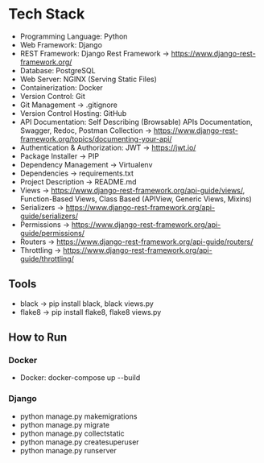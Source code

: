 # Tech Stack
* Programming Language: Python
* Web Framework: Django
* REST Framework: Django Rest Framework -> https://www.django-rest-framework.org/
* Database: PostgreSQL
* Web Server: NGINX (Serving Static Files)
* Containerization: Docker
* Version Control: Git
* Git Management -> .gitignore
* Version Control Hosting: GitHub
* API Documentation: Self Describing (Browsable) APIs Documentation, Swagger, Redoc, Postman Collection -> https://www.django-rest-framework.org/topics/documenting-your-api/
* Authentication & Authorization: JWT -> https://jwt.io/
* Package Installer -> PIP
* Dependency Management -> Virtualenv
* Dependencies -> requirements.txt
* Project Description -> README.md
* Views -> https://www.django-rest-framework.org/api-guide/views/, Function-Based Views, Class Based (APIView, Generic Views, Mixins)
* Serializers -> https://www.django-rest-framework.org/api-guide/serializers/
* Permissions -> https://www.django-rest-framework.org/api-guide/permissions/
* Routers -> https://www.django-rest-framework.org/api-guide/routers/
* Throttling -> https://www.django-rest-framework.org/api-guide/throttling/

## Tools
* black -> pip install black, black views.py
* flake8 -> pip install flake8, flake8 views.py

## How to Run
### Docker
* Docker: docker-compose up --build
### Django
  * python manage.py makemigrations
  * python manage.py migrate
  * python manage.py collectstatic
  * python manage.py createsuperuser
  * python manage.py runserver